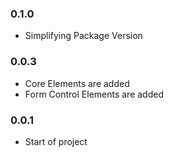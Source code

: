 ### 0.1.0
* Simplifying Package Version

### 0.0.3
* Core Elements are added
* Form Control Elements are added

### 0.0.1
* Start of project
